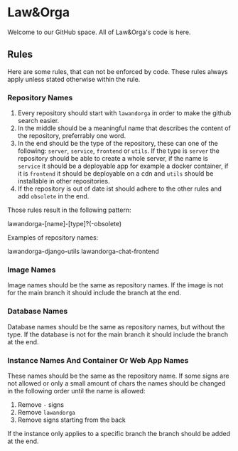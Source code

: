 # Law&Orga

Welcome to our GitHub space. All of Law&Orga's code is here.

## Rules

Here are some rules, that can not be enforced by code. These rules always apply unless stated otherwise within the rule.

### Repository Names

1. Every repository should start with `lawandorga` in order to make the github search easier.
2. In the middle should be a meaningful name that describes the content of the repository, preferrably one word.
3. In the end should be the type of the repository, these can one of the following: `server`, `service`, `frontend` or `utils`. If the type is `server` the repository should be able to create a whole server, if the name is `service` it should be a deployable app for example a docker container, if it is `frontend` it should be deployable on a cdn and `utils` should be installable in other repositories.
4. If the repository is out of date ist should adhere to the other rules and add `obsolete` in the end.

Those rules result in the following pattern:

lawandorga-[name]-[type]?(-obsolete)

Examples of repository names:

lawandorga-django-utils
lawandorga-chat-frontend

### Image Names

Image names should be the same as repository names. If the image is not for the main branch it should include the branch at the end.

### Database Names

Database names should be the same as repository names, but without the type. If the database is not for the main branch it should include the branch at the end.

### Instance Names And Container Or Web App Names

These names should be the same as the repository name. If some signs are not allowed or only a small amount of chars the names should be changed in the following order until the name is allowed:

1. Remove `-` signs
2. Remove `lawandorga`
3. Remove signs starting from the back

If the instance only applies to a specific branch the branch should be added at the end.
